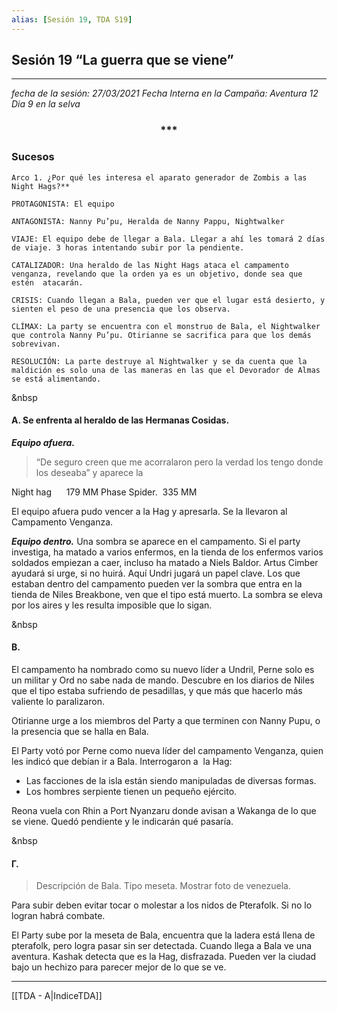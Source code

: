 ```yaml
---
alias: [Sesión 19, TDA S19]
---
```


## Sesión 19 “La guerra que se viene”

---
  
*fecha de la sesión: 27/03/2021
Fecha Interna en la Campaña: Aventura 12 Dia 9 en la selva*

<div align='center'>
<h3> *** </h3>
</div>

### Sucesos

	Arco 1. ¿Por qué les interesa el aparato generador de Zombis a las Night Hags?**
	
	PROTAGONISTA: El equipo
	
	ANTAGONISTA: Nanny Pu’pu, Heralda de Nanny Pappu, Nightwalker
	
	VIAJE: El equipo debe de llegar a Bala. Llegar a ahí les tomará 2 días de viaje. 3 horas intentando subir por la pendiente.
	
	CATALIZADOR: Una heraldo de las Night Hags ataca el campamento venganza, revelando que la orden ya es un objetivo, donde sea que estén  atacarán. 
	
	CRISIS: Cuando llegan a Bala, pueden ver que el lugar está desierto, y sienten el peso de una presencia que los observa.
	
	CLÍMAX: La party se encuentra con el monstruo de Bala, el Nightwalker que controla Nanny Pu’pu. Otirianne se sacrifica para que los demás sobrevivan.
	
	RESOLUCIÓN: La parte destruye al Nightwalker y se da cuenta que la maldición es solo una de las maneras en las que el Devorador de Almas se está alimentando.

&nbsp

#### &Alpha;. Se enfrenta al heraldo de las Hermanas Cosidas.

***Equipo afuera.***
>“De seguro creen que me acorralaron pero la verdad los tengo donde los deseaba” y aparece la 

Night hag      179 MM
Phase Spider.  335 MM

El equipo afuera pudo vencer a la Hag y apresarla. Se la llevaron al Campamento Venganza.

***Equipo dentro.***
Una sombra se aparece en el campamento. Si el party investiga, ha matado a varios enfermos, en la tienda de los enfermos varios soldados empiezan a caer, incluso ha matado a Niels Baldor.
Artus Cimber ayudará si urge, si no huirá.
Aquí Undri jugará un papel clave. 
Los que estaban dentro del campamento pueden ver la sombra que entra en la tienda de Niles Breakbone, ven que el tipo está muerto. La sombra se eleva por los aires y les resulta imposible que lo sigan.

&nbsp

#### &Beta;. 
El campamento ha nombrado como su nuevo líder a Undril, Perne solo es un militar y Ord no sabe nada de mando. Descubre en los diarios de Niles que el tipo estaba sufriendo de pesadillas, y que más que hacerlo más valiente lo paralizaron.

Otirianne urge a los miembros del Party a que terminen con Nanny Pupu, o la presencia que se halla en Bala. 

El Party votó por Perne como nueva líder del campamento Venganza, quien les indicó que debían ir a Bala. Interrogaron a  la Hag:
- Las facciones de la isla están siendo manipuladas de diversas formas.
- Los hombres serpiente tienen un pequeño ejército.

Reona vuela con Rhin a Port Nyanzaru donde avisan a Wakanga de lo que se viene. Quedó pendiente y le indicarán qué pasaría.

&nbsp

#### &Gamma;. 

>Descripción de Bala. Tipo meseta. Mostrar foto de venezuela.

Para subir deben evitar tocar o molestar a los nidos de Pterafolk. Si no lo logran habrá combate.

El Party sube por la meseta de Bala, encuentra que la ladera está llena de pterafolk, pero logra pasar sin ser detectada. Cuando llega a Bala ve una aventura. Kashak detecta que es la Hag, disfrazada. Pueden ver la ciudad bajo un hechizo para parecer mejor de lo que se ve.

---
[[TDA - A|IndiceTDA]]